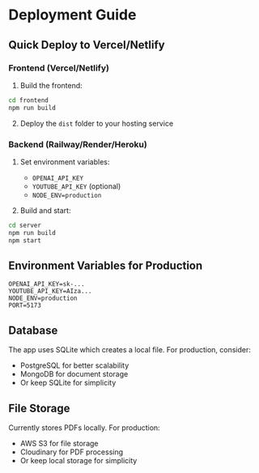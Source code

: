 # Deployment Guide

## Quick Deploy to Vercel/Netlify

### Frontend (Vercel/Netlify)
1. Build the frontend:
```bash
cd frontend
npm run build
```

2. Deploy the `dist` folder to your hosting service

### Backend (Railway/Render/Heroku)
1. Set environment variables:
   - `OPENAI_API_KEY`
   - `YOUTUBE_API_KEY` (optional)
   - `NODE_ENV=production`

2. Build and start:
```bash
cd server
npm run build
npm start
```

## Environment Variables for Production

```env
OPENAI_API_KEY=sk-...
YOUTUBE_API_KEY=AIza...
NODE_ENV=production
PORT=5173
```

## Database

The app uses SQLite which creates a local file. For production, consider:
- PostgreSQL for better scalability
- MongoDB for document storage
- Or keep SQLite for simplicity

## File Storage

Currently stores PDFs locally. For production:
- AWS S3 for file storage
- Cloudinary for PDF processing
- Or keep local storage for simplicity